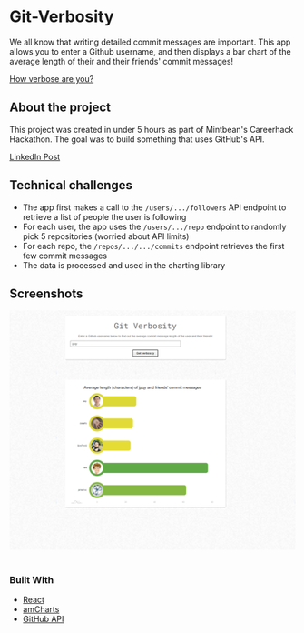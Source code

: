 # Git-Verbosity
We all know that writing detailed commit messages are important. This app allows you to enter a Github username, and then displays a bar chart of the average length of their and their friends' commit messages!

[How verbose are you?](http://jpqy.github.io/git-verbosity)

## About the project
This project was created in under 5 hours as part of Mintbean's Careerhack Hackathon. The goal was to build something that uses GitHub's API.

[LinkedIn Post](https://www.linkedin.com/posts/jimmypeng-_mintbean-careerhack-hackathon-git-verbosity-activity-6680959517867433984-CTwA)

## Technical challenges
* The app first makes a call to the `/users/.../followers` API endpoint to retrieve a list of people the user is following
* For each user, the app uses the `/users/.../repo` endpoint to randomly pick 5 repositories (worried about API limits)
* For each repo, the `/repos/.../.../commits` endpoint retrieves the first few commit messages
* The data is processed and used in the charting library

## Screenshots
![Main](https://raw.githubusercontent.com/jpqy/git-verbosity/master/public/img/og.png)
&nbsp;

### Built With
* [React](https://reactjs.org/)
* [amCharts](https://www.amcharts.com/)
* [GitHub API](https://developer.github.com/v3/)

